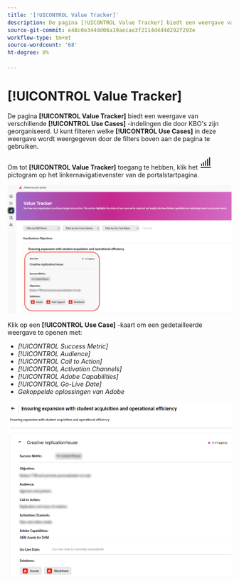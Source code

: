 ```yaml
---
title: '[!UICONTROL Value Tracker]'
description: De pagina [!UICONTROL Value Tracker] biedt een weergave van uw [!UICONTROL Use Cases] die door KBO's is geordend.
source-git-commit: e48c0e344dd06a19aecae3f2114d4d4d292f293e
workflow-type: tm+mt
source-wordcount: '68'
ht-degree: 0%

---
```



# [!UICONTROL Value Tracker]

De pagina **[!UICONTROL Value Tracker]** biedt een weergave van verschillende **[!UICONTROL Use Cases]** -indelingen die door KBO&#39;s zijn georganiseerd. U kunt filteren welke **[!UICONTROL Use Cases]** in deze weergave wordt weergegeven door de filters boven aan de pagina te gebruiken.

Om tot **[!UICONTROL Value Tracker]** toegang te hebben, klik het ![ waarde-spoor-pictogram ](/help/adobe-success-portal/assets/value-tracker-icon.png) pictogram op het linkernavigatievenster van de portalstartpagina.

![ waarde-tracker-landing-page ](/help/adobe-success-portal/assets/value-tracker-landing-page.png)

Klik op een **[!UICONTROL Use Case]** -kaart om een gedetailleerde weergave te openen met:

* *[!UICONTROL Success Metric]*
* *[!UICONTROL Audience]*
* *[!UICONTROL Call to Action]*
* *[!UICONTROL Activation Channels]*
* *[!UICONTROL Adobe Capabilities]*
* *[!UICONTROL Go-Live Date]*
* *Gekoppelde oplossingen van Adobe*

![ waarde-spoor-gebruik-geval-voorbeeld ](/help/adobe-success-portal/assets/value-tracker-use-case-example.png)

